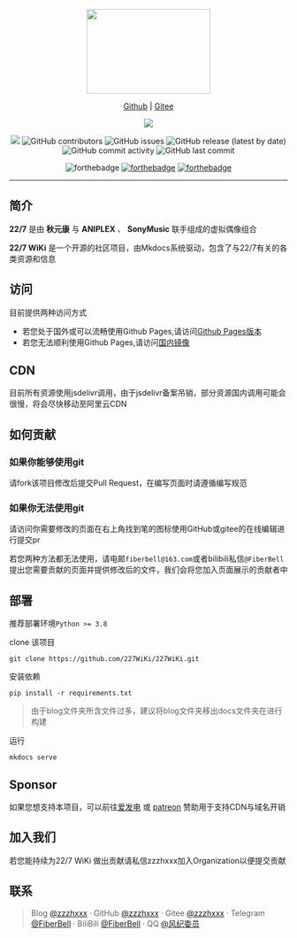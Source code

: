 <center> 

  <img src="https://cdn.jsdelivr.net/gh/227WiKi/227WiKi@master/docs/assets/logo.svg"  width= 224 height=153>


  [Github](https://github.com/227WiKi/227WiKi) | [Gitee](https://gitee.com/nananijiwiki/nananiji-wiki)

  ![](https://img.shields.io/badge/mkdocs-1.3.0-blue?style=for-the-badge)
  
  ![](https://img.shields.io/github/workflow/status/227WiKi/227WiKi/227?style=for-the-badge)
  ![GitHub contributors](https://img.shields.io/github/contributors/227WiKi/227WiKi?style=for-the-badge)
  ![GitHub issues](https://img.shields.io/github/issues-raw/227WiKi/227WiKi?style=for-the-badge)
  ![GitHub release (latest by date)](https://img.shields.io/github/v/release/227WiKi/227WiKi?style=for-the-badge)
  ![GitHub commit activity](https://img.shields.io/github/commit-activity/m/227WiKi/227WiKi?style=for-the-badge)
  ![GitHub last commit](https://img.shields.io/github/last-commit/227WiKi/227WiKi?style=for-the-badge)
  
  ![forthebadge](https://forthebadge.com/images/badges/built-with-love.svg)
  [![forthebadge](https://forthebadge.com/images/badges/cc-sa.svg)](https://forthebadge.com)
  [![forthebadge](https://forthebadge.com/images/badges/made-with-markdown.svg)](https://forthebadge.com)

 </center> 

----------

## 简介

**22/7** 是由 **秋元康** 与 **ANIPLEX** 、 **SonyMusic** 联手组成的虚拟偶像组合

**22/7 WiKi** 是一个开源的社区项目，由Mkdocs系统驱动，包含了与22/7有关的各类资源和信息

## 访问

目前提供两种访问方式

- 若您处于国外或可以流畅使用Github Pages,请访问[Github Pages版本](https://227wiki.github.io/)
- 若您无法顺利使用Github Pages,请访问[国内镜像](https://wiki.zzzhxxx.top)


## CDN

目前所有资源使用jsdelivr调用，由于jsdelivr备案吊销，部分资源国内调用可能会很慢，将会尽快移动至阿里云CDN

## 如何贡献

### 如果你能够使用git

请fork该项目修改后提交Pull Request，在编写页面时请遵循编写规范

### 如果你无法使用git

请访问你需要修改的页面在右上角找到笔的图标使用GitHub或gitee的在线编辑进行提交pr

若您两种方法都无法使用，请电邮`fiberbell@163.com`或者bilibili私信`@FiberBell`提出您需要贡献的页面并提供修改后的文件，我们会将您加入页面展示的贡献者中

## 部署

推荐部署环境`Python >= 3.8`

clone 该项目

```
git clone https://github.com/227WiKi/227WiKi.git
```

安装依赖

```
pip install -r requirements.txt
```

> 由于blog文件夹所含文件过多，建议将blog文件夹移出docs文件夹在进行构建

运行

```
mkdocs serve
```


## Sponsor

如果您想支持本项目，可以前往[爱发电](https://afdian.net/@zzzhxxx) 或 [patreon](https://patreon.com/zzzhxxx) 赞助用于支持CDN与域名开销

## 加入我们

若您能持续为22/7 WiKi 做出贡献请私信zzzhxxx加入Organization以便提交贡献

## 联系

> Blog [@zzzhxxx](https://zzzhxxx.top) · GitHub [@zzzhxxx](https://github.com/zzzhxxx) · Gitee [@zzzhxxx](https://gitee.com/zzzhxxx) · Telegram [@FiberBell](https://t.me/Fiberbell) · BiliBili [@FiberBell](https://space.bilibili.com/40127239) · QQ [@风纪委员](https://qm.qq.com/cgi-bin/qm/qr?k=7AjWZGuWBFU54GBhQqrZkY6rhvtKUFg6&noverify=0)
